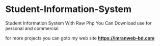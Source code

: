 # Student-Information-System
Student Information System With Raw Php
You Can Download use for personal and commercial

for more projects you can goto my web site <strong>https://imranweb-bd.com</strong>
